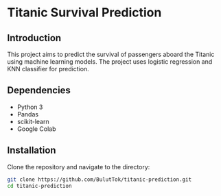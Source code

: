 # Titanic Survival Prediction

## Introduction
This project aims to predict the survival of passengers aboard the Titanic using machine learning models. The project uses logistic regression and KNN classifier for prediction.

## Dependencies
- Python 3
- Pandas
- scikit-learn
- Google Colab

## Installation
Clone the repository and navigate to the directory:
```bash
git clone https://github.com/BulutTok/titanic-prediction.git
cd titanic-prediction


